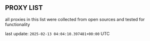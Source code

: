 ## PROXY LIST

all proxies in this list were collected from open sources and tested for functionality

last update: `2025-02-13 04:04:10.397481+00:00` UTC